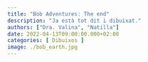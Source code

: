 ```yaml
---
title: "Bob Adventures: The end"
description: "Ja està tot dit i dibuixat."
authors: ["Dra. Valina", "Natilla"]
date: 2022-04-13T09:00:00.000+02:00
categories: [ Dibuixos ]
image: ./bob_earth.jpg
---
```

